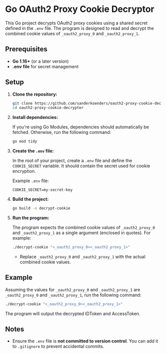 # Go OAuth2 Proxy Cookie Decryptor

This Go project decrypts OAuth2 proxy cookies using a shared secret defined in the `.env` file. The program is designed to read and decrypt the combined cookie values of `_oauth2_proxy_0` and `_oauth2_proxy_1`.

## Prerequisites

- **Go 1.16+** (or a later version)
- **.env file** for secret management

## Setup

1. **Clone the repository:**

   ```bash
   git clone https://github.com/sanderkoenders/oauth2-proxy-cookie-decrypter.git
   cd oauth2-proxy-cookie-decrypter
   ```

2. **Install dependencies:**

   If you're using Go Modules, dependencies should automatically be fetched. Otherwise, run the following command:

   ```bash
   go mod tidy
   ```

3. **Create the `.env` file:**

   In the root of your project, create a `.env` file and define the `COOKIE_SECRET` variable. It should contain the secret used for cookie encryption.

   Example `.env` file:

   ```
   COOKIE_SECRET=my-secret-key
   ```

4. **Build the project:**

   ```bash
   go build -o decrypt-cookie
   ```

5. **Run the program:**

   The program expects the combined cookie values of `_oauth2_proxy_0` and `_oauth2_proxy_1` as a single argument (enclosed in quotes). For example:

   ```bash
   ./decrypt-cookie "<_oauth2_proxy_0><_oauth2_proxy_1>"
   ```

   - Replace `_oauth2_proxy_0` and `_oauth2_proxy_1` with the actual combined cookie values.

## Example

Assuming the values for `_oauth2_proxy_0` and `_oauth2_proxy_1` are `_oauth2_proxy_0` and `_oauth2_proxy_1`, run the following command:

```bash
./decrypt-cookie "<_oauth2_proxy_0><_oauth2_proxy_1>"
```

The program will output the decrypted IDToken and AccessToken.

## Notes

- Ensure the `.env` file is **not committed to version control**. You can add it to `.gitignore` to prevent accidental commits.
